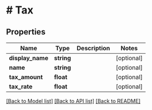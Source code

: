 # # Tax

## Properties

Name | Type | Description | Notes
------------ | ------------- | ------------- | -------------
**display_name** | **string** |  | [optional] 
**name** | **string** |  | [optional] 
**tax_amount** | **float** |  | [optional] 
**tax_rate** | **float** |  | [optional] 

[[Back to Model list]](../../README.md#documentation-for-models) [[Back to API list]](../../README.md#documentation-for-api-endpoints) [[Back to README]](../../README.md)


